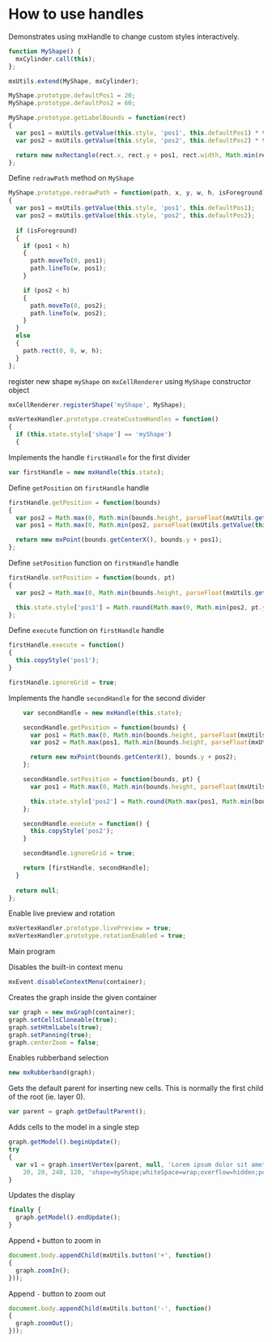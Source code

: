 # How to use handles

Demonstrates using mxHandle to change custom styles interactively.

```js
function MyShape() {
  mxCylinder.call(this);
};

mxUtils.extend(MyShape, mxCylinder);

MyShape.prototype.defaultPos1 = 20;
MyShape.prototype.defaultPos2 = 60;

MyShape.prototype.getLabelBounds = function(rect)
{
  var pos1 = mxUtils.getValue(this.style, 'pos1', this.defaultPos1) * this.scale;
  var pos2 = mxUtils.getValue(this.style, 'pos2', this.defaultPos2) * this.scale;

  return new mxRectangle(rect.x, rect.y + pos1, rect.width, Math.min(rect.height, pos2) - Math.max(0, pos1));
};
```

Define `redrawPath` method on `MyShape`

```js
MyShape.prototype.redrawPath = function(path, x, y, w, h, isForeground)
{
  var pos1 = mxUtils.getValue(this.style, 'pos1', this.defaultPos1);
  var pos2 = mxUtils.getValue(this.style, 'pos2', this.defaultPos2);
  
  if (isForeground)
  {
    if (pos1 < h)
    {
      path.moveTo(0, pos1);
      path.lineTo(w, pos1);
    }

    if (pos2 < h)
    {
      path.moveTo(0, pos2);
      path.lineTo(w, pos2);
    }
  }
  else
  {
    path.rect(0, 0, w, h);
  }
};
```

register new shape `myShape` on `mxCellRenderer` using `MyShape` constructor object

```js
mxCellRenderer.registerShape('myShape', MyShape);

mxVertexHandler.prototype.createCustomHandles = function()
{
  if (this.state.style['shape'] == 'myShape')
  {
```

Implements the handle `firstHandle` for the first divider

```js
var firstHandle = new mxHandle(this.state);
```

Define `getPosition` on `firstHandle` handle

```js
firstHandle.getPosition = function(bounds)
{
  var pos2 = Math.max(0, Math.min(bounds.height, parseFloat(mxUtils.getValue(this.state.style, 'pos2', MyShape.prototype.defaultPos2))));
  var pos1 = Math.max(0, Math.min(pos2, parseFloat(mxUtils.getValue(this.state.style, 'pos1', MyShape.prototype.defaultPos1))));

  return new mxPoint(bounds.getCenterX(), bounds.y + pos1);
};
```

Define `setPosition` function on `firstHandle` handle

```js
firstHandle.setPosition = function(bounds, pt)
{
  var pos2 = Math.max(0, Math.min(bounds.height, parseFloat(mxUtils.getValue(this.state.style, 'pos2', MyShape.prototype.defaultPos2))));

  this.state.style['pos1'] = Math.round(Math.max(0, Math.min(pos2, pt.y - bounds.y)));
};
```

Define `execute` function on `firstHandle` handle

```js
firstHandle.execute = function()
{
  this.copyStyle('pos1');
}

firstHandle.ignoreGrid = true;
```

Implements the handle `secondHandle` for the second divider

```js
    var secondHandle = new mxHandle(this.state);

    secondHandle.getPosition = function(bounds) {
      var pos1 = Math.max(0, Math.min(bounds.height, parseFloat(mxUtils.getValue(this.state.style, 'pos1', MyShape.prototype.defaultPos1))));
      var pos2 = Math.max(pos1, Math.min(bounds.height, parseFloat(mxUtils.getValue(this.state.style, 'pos2', MyShape.prototype.defaultPos2))));

      return new mxPoint(bounds.getCenterX(), bounds.y + pos2);
    };

    secondHandle.setPosition = function(bounds, pt) {
      var pos1 = Math.max(0, Math.min(bounds.height, parseFloat(mxUtils.getValue(this.state.style, 'pos1', MyShape.prototype.defaultPos1))));

      this.state.style['pos2'] = Math.round(Math.max(pos1, Math.min(bounds.height, pt.y - bounds.y)));
    };

    secondHandle.execute = function() {
      this.copyStyle('pos2');
    }

    secondHandle.ignoreGrid = true;

    return [firstHandle, secondHandle];
  }
  
  return null;
};
```

Enable live preview and rotation

```js
mxVertexHandler.prototype.livePreview = true;
mxVertexHandler.prototype.rotationEnabled = true;
```

Main program

Disables the built-in context menu

```js
mxEvent.disableContextMenu(container);
```

Creates the graph inside the given container

```js
var graph = new mxGraph(container);
graph.setCellsCloneable(true);
graph.setHtmlLabels(true);
graph.setPanning(true);
graph.centerZoom = false;
```

Enables rubberband selection

```js
new mxRubberband(graph);
```

Gets the default parent for inserting new cells. 
This is normally the first child of the root (ie. layer 0).

```js
var parent = graph.getDefaultParent();
```

Adds cells to the model in a single step

```js
graph.getModel().beginUpdate();
try
{
  var v1 = graph.insertVertex(parent, null, 'Lorem ipsum dolor sit amet, consectetur adipiscing elit, sed do eiusmod tempor incididunt ut labore et dolore magna aliqua.',
    20, 20, 240, 120, 'shape=myShape;whiteSpace=wrap;overflow=hidden;pos1=30;pos2=80;');
}
```

Updates the display

```js
finally {
  graph.getModel().endUpdate();
}
```

Append `+` button to zoom in

```js
document.body.appendChild(mxUtils.button('+', function()
{
  graph.zoomIn();
}));
```

Append `-` button to zoom out

```js
document.body.appendChild(mxUtils.button('-', function()
{
  graph.zoomOut();
}));
```

